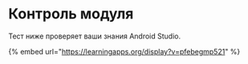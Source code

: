 # Контроль модуля

Тест ниже проверяет ваши знания Android Studio.

{% embed url="https://learningapps.org/display?v=pfebegmp521" %}



